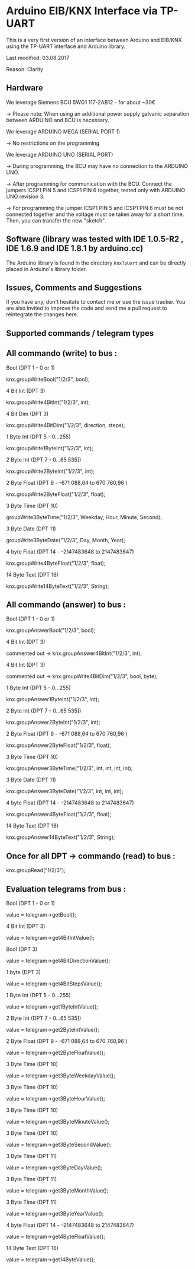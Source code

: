 Arduino EIB/KNX Interface via TP-UART
=====================================


This is a very first version of an interface between Arduino and EIB/KNX using the TP-UART interface and Arduino library.

Last modified: 03.08.2017

Reason: Clarity

Hardware
--------

We leverage Siemens BCU 5WG1 117-2AB12 - for about ~30€

-> Please note: When using an additional power supply galvanic separation between ARDUINO and BCU is necessary.


We leverage ARDUINO MEGA (SERIAL PORT 1)

-> No restrictions on the programming


We leverage ARDUINO UNO (SERIAL PORT)

-> During programming, the BCU may have no connection to the ARDUINO UNO.

-> After programming for communication with the BCU. Connect the jumpers ICSP1 PIN 5 and ICSP1 PIN 6 together, tested only with ARDUINO UNO revision 3.

-> For programming the jumper ICSP1 PIN 5 and ICSP1 PIN 6 must be not connected together and the voltage must be taken away for a short time. Then, you can transfer the new "sketch". 


Software (library was tested with IDE 1.0.5-R2 , IDE 1.6.9  and IDE 1.8.1 by arduino.cc)
---------------------------------------------------------------------------

The Arduino library is found in the directory `KnxTpUart` and can be directly placed in Arduino's library folder. 


Issues, Comments and Suggestions
--------------------------------

If you have any, don't hesitate to contact me or use the issue tracker. You are also invited to improve the code and send me a pull request to reintegrate the changes here.


Supported commands / telegram types
-----------------------------------
All commando (write) to bus :
-----------------------------

Bool (DPT 1 - 0 or 1)

knx.groupWriteBool("1/2/3", bool);



4 Bit Int (DPT 3)

knx.groupWrite4BitInt("1/2/3", int);



4 Bit Dim (DPT 3)

knx.groupWrite4BitDim("1/2/3", direction, steps);



1 Byte Int (DPT 5 - 0...255)

knx.groupWrite1ByteInt("1/2/3", int);



2 Byte Int (DPT 7 - 0…65 535])

knx.groupWrite2ByteInt("1/2/3", int);



2 Byte Float (DPT 9 - -671 088,64 to 670 760,96 )

knx.groupWrite2ByteFloat("1/2/3", float);



3 Byte Time (DPT 10)

groupWrite3ByteTime("1/2/3", Weekday, Hour, Minute, Second);



3 Byte Date (DPT 11)

groupWrite3ByteDate("1/2/3", Day, Month, Year);



4 byte Float (DPT 14 - -2147483648 to 2147483647) 

knx.groupWrite4ByteFloat("1/2/3", float);



14 Byte Text (DPT 16)

knx.groupWrite14ByteText("1/2/3", String);



All commando (answer) to bus :
------------------------------

Bool (DPT 1 - 0 or 1)

knx.groupAnswerBool("1/2/3", bool);



4 Bit Int (DPT 3)

commented out -> knx.groupAnswer4BitInt("1/2/3", int);



4 Bit Int (DPT 3)

commented out -> knx.groupWrite4BitDim("1/2/3", bool, byte);



1 Byte Int (DPT 5 - 0...255)

knx.groupAnswer1ByteInt("1/2/3", int);



2 Byte Int (DPT 7 - 0…65 535])

knx.groupAnswer2ByteInt("1/2/3", int);



2 Byte Float (DPT 9 - -671 088,64 to 670 760,96 )

knx.groupAnswer2ByteFloat("1/2/3", float);



3 Byte Time (DPT 10)

knx.groupAnswer3ByteTime("1/2/3", int, int, int, int);



3 Byte Date (DPT 11)

knx.groupAnswer3ByteDate("1/2/3", int, int, int);



4 byte Float (DPT 14 - -2147483648 to 2147483647)

knx.groupAnswer4ByteFloat("1/2/3", float);



14 Byte Text (DPT 16)

knx.groupAnswer14ByteText("1/2/3", String);


Once for all DPT -> commando (read) to bus :
--------------------------------------------

knx.groupRead("1/2/3");



Evaluation telegrams from bus :
-------------------------------

Bool (DPT 1 - 0 or 1)

value = telegram->getBool();



4 Bit Int (DPT 3)

value = telegram->get4BitIntValue();



Bool (DPT 3)

value = telegram->get4BitDirectionValue();



1 byte (DPT 3)

value = telegram->get4BitStepsValue();



1 Byte Int (DPT 5 - 0...255)

value = telegram->get1ByteIntValue();



2 Byte Int (DPT 7 - 0…65 535])

value = telegram->get2ByteIntValue();



2 Byte Float (DPT 9 - -671 088,64 to 670 760,96 )

value = telegram->get2ByteFloatValue();



3 Byte Time (DPT 10)

value = telegram->get3ByteWeekdayValue();



3 Byte Time (DPT 10)

value = telegram->get3ByteHourValue();



3 Byte Time (DPT 10)

value = telegram->get3ByteMinuteValue();



3 Byte Time (DPT 10)

value = telegram->get3ByteSecondValue();



3 Byte Time (DPT 11)

value = telegram->get3ByteDayValue();


3 Byte Time (DPT 11)

value = telegram->get3ByteMonthValue();



3 Byte Time (DPT 11)

value = telegram->get3ByteYearValue();



4 byte Float (DPT 14 - -2147483648 to 2147483647)

value = telegram->get4ByteFloatValue();



14 Byte Text (DPT 16)

value = telegram->get14ByteValue();
